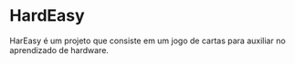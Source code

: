 # HardEasy

HarEasy é um projeto que consiste em um jogo de cartas para auxiliar no aprendizado de hardware.
